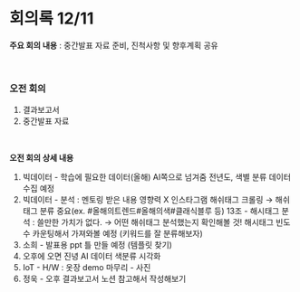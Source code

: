 # 회의록 12/11

**주요 회의 내용** :  중간발표 자료 준비, 진척사항 및 향후계획 공유

<br>

### 오전 회의

1. 결과보고서
2. 중간발표 자료

<br>

**오전 회의 상세 내용**

1. 빅데이터 - 학습에 필요한 데이터(올해) AI쪽으로 넘겨줌 전년도, 색별 분류 데이터 수집 예정
2. 빅데이터 - 분석 : 멘토링 받은 내용 영향력 X 인스타그램 해쉬태그 크롤링 → 해쉬태그 분류 중요(ex. #올해의트렌드#올해의색#클래식블루 등) 13조 - 해시태그 분석 : 쓸만한 가치가 없다. → 어떤 해쉬태그 분석했는지 확인해볼 것! 해시태그 빈도수 카운팅해서 가져와볼 예정 (키워드를 잘 분류해보자)
3. 소희 - 발표용 ppt 틀 만들 예정 (템플릿 찾기)
4. 오후에 오면 진녕 AI 데이터 색분류 시각화
5. IoT - H/W : 옷장 demo 마무리 - 사진
6. 정욱 - 오후 결과보고서 노션 참고해서 작성해보기
